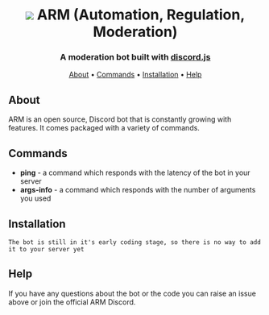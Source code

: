 <h1 align="center">
  <a href="https://github.com/Satisfy4339/ARM"><img src="https://i.imgur.com/HEguahZ.png"></a>
  ARM (Automation, Regulation, Moderation)
</h1>

<h3 align="center">A moderation bot built with <a href=https://github.com/discordjs/discord.js>discord.js</a></h3>

<p align="center">
  <a href="#about">About</a>
  •
  <a href="#commands">Commands</a>
  •
  <a href="#installation">Installation</a>
  •
  <a href="#help">Help</a>
</p>

## About

ARM is an open source, Discord bot that is constantly growing with features. It comes packaged with a variety of commands.

## Commands

 - **ping** - a command which responds with the latency of the bot in your server
 - **args-info** - a command which responds with the number of arguments you used

## Installation

    The bot is still in it's early coding stage, so there is no way to add it to your server yet

## Help

If you have any questions about the bot or the code you can raise an issue above or join the official ARM Discord.